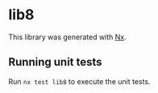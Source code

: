 # lib8

This library was generated with [Nx](https://nx.dev).

## Running unit tests

Run `nx test lib8` to execute the unit tests.
